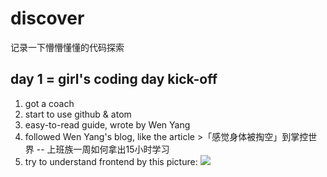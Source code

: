 # discover
记录一下懵懵懂懂的代码探索
## day 1 = girl's coding day kick-off
1. got a coach
2. start to use github & atom
3. easy-to-read guide, wrote by Wen Yang
4. followed Wen Yang's blog, like the article >「感觉身体被掏空」到掌控世界 -- 上班族一周如何拿出15小时学习
5. try to understand frontend by this picture: ![](http://ocuwjo7n4.bkt.clouddn.com/blog/2017-05-24-html_with_css_vs_html_css_bootstrap_js.jpg)
